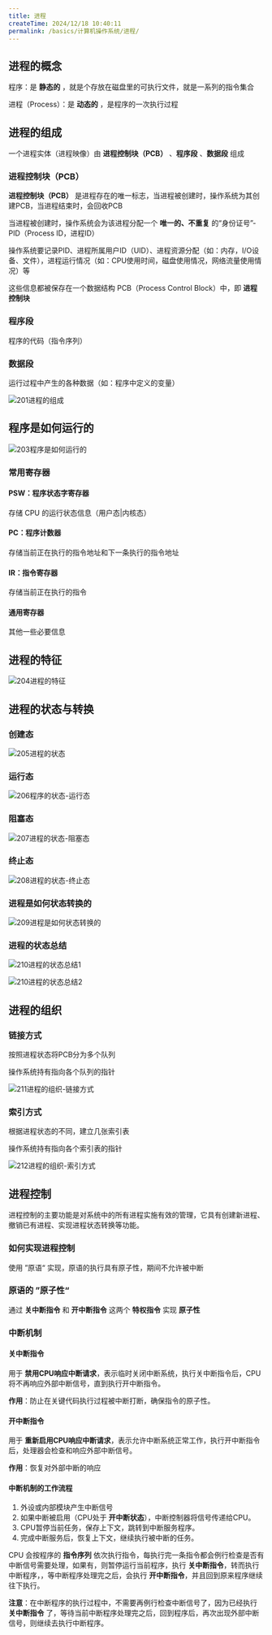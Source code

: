 ```yaml
---
title: 进程
createTime: 2024/12/18 10:40:11
permalink: /basics/计算机操作系统/进程/
---
```


## 进程的概念
程序：是 **静态的** ，就是个存放在磁盘里的可执行文件，就是一系列的指令集合

进程（Process）：是 **动态的** ，是程序的一次执行过程



## 进程的组成

一个进程实体（进程映像）由 **进程控制块（PCB）** 、**程序段** 、**数据段** 组成


### 进程控制块（PCB）

**进程控制块（PCB）** 是进程存在的唯一标志，当进程被创建时，操作系统为其创建PCB，当进程结束时，会回收PCB

当进程被创建时，操作系统会为该进程分配一个 **唯一的、不重复** 的“身份证号”-PID（Process ID，进程ID）

操作系统要记录PID、进程所属用户ID（UID）、进程资源分配（如：内存，I/O设备、文件），进程运行情况（如：CPU使用时间，磁盘使用情况，网络流量使用情况）等

这些信息都被保存在一个数据结构 PCB（Process Control Block）中，即 **进程控制块**


### 程序段

程序的代码（指令序列）


### 数据段

运行过程中产生的各种数据（如：程序中定义的变量）



![201进程的组成](/images/basics/计算机操作系统/201进程的组成.png)

## 程序是如何运行的

![203程序是如何运行的](/images/basics/计算机操作系统/203程序是如何运行的.png)



### 常用寄存器

#### PSW：程序状态字寄存器

存储 CPU 的运行状态信息（用户态|内核态）

#### PC：程序计数器

存储当前正在执行的指令地址和下一条执行的指令地址

#### IR：指令寄存器

存储当前正在执行的指令

#### 通用寄存器

其他一些必要信息



## 进程的特征

![204进程的特征](/images/basics/计算机操作系统/204进程的特征.png)



## 进程的状态与转换

### 创建态

![205进程的状态](/images/basics/计算机操作系统/205进程的状态-创建态就绪态.png)



### 运行态

![206程序的状态-运行态](/images/basics/计算机操作系统/206程序的状态-运行态.png)



### 阻塞态

![207进程的状态-阻塞态](/images/basics/计算机操作系统/207进程的状态-阻塞态.png)



### 终止态

![208进程的状态-终止态](/images/basics/计算机操作系统/208进程的状态-终止态.png)



### 进程是如何状态转换的

![209进程是如何状态转换的](/images/basics/计算机操作系统/209进程是如何状态转换的.png)



### 进程的状态总结

![210进程的状态总结1](/images/basics/计算机操作系统/210进程的状态总结1.png)



![210进程的状态总结2](/images/basics/计算机操作系统/210进程的状态总结2.png)



## 进程的组织



### 链接方式

按照进程状态将PCB分为多个队列

操作系统持有指向各个队列的指针

![211进程的组织-链接方式](/images/basics/计算机操作系统/211进程的组织-链接方式.png)



### 索引方式

根据进程状态的不同，建立几张索引表

操作系统持有指向各个索引表的指针

![212进程的组织-索引方式](/images/basics/计算机操作系统/212进程的组织-索引方式.png)



## 进程控制

进程控制的主要功能是对系统中的所有进程实施有效的管理，它具有创建新进程、撤销已有进程、实现进程状态转换等功能。



### 如何实现进程控制

使用 ”原语“ 实现，原语的执行具有原子性，期间不允许被中断



### 原语的 ”原子性“

通过 **关中断指令** 和 **开中断指令** 这两个 **特权指令** 实现 **原子性**



### 中断机制

#### 关中断指令

用于 **禁用CPU响应中断请求**，表示临时关闭中断系统，执行关中断指令后，CPU将不再响应外部中断信号，直到执行开中断指令。

**作用**：防止在关键代码执行过程被中断打断，确保指令的原子性。



#### 开中断指令

用于 **重新启用CPU响应中断请求**，表示允许中断系统正常工作，执行开中断指令后，处理器会检查和响应外部中断信号。

**作用**：恢复对外部中断的响应



#### 中断机制的工作流程

1. 外设或内部模块产生中断信号
2. 如果中断被启用（CPU处于 **开中断状态**），中断控制器将信号传递给CPU。
3. CPU暂停当前任务，保存上下文，跳转到中断服务程序。
4. 完成中断服务后，恢复上下文，继续执行被中断的任务。

CPU 会按程序的 **指令序列** 依次执行指令，每执行完一条指令都会例行检查是否有中断信号需要处理，如果有，则暂停运行当前程序，执行 **关中断指令**，转而执行中断程序，，等中断程序处理完之后，会执行 **开中断指令**，并且回到原来程序继续往下执行。

**注意**：在中断程序的执行过程中，不需要再例行检查中断信号了，因为已经执行 **关中断指令** 了，等待当前中断程序处理完之后，回到程序后，再次出现外部中断信号，则继续去执行中断程序。
